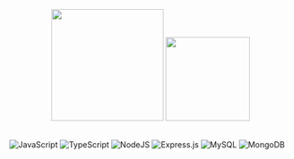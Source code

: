 <!--
<div id="header" align="center">
  <img src="https://images-wixmp-ed30a86b8c4ca887773594c2.wixmp.com/f/60aaf4ef-552f-4ad0-968c-0a65ac7cdbc5/d62b81e-7525a95e-561e-413c-a518-522f73cb8dd2.gif?token=eyJ0eXAiOiJKV1QiLCJhbGciOiJIUzI1NiJ9.eyJzdWIiOiJ1cm46YXBwOjdlMGQxODg5ODIyNjQzNzNhNWYwZDQxNWVhMGQyNmUwIiwiaXNzIjoidXJuOmFwcDo3ZTBkMTg4OTgyMjY0MzczYTVmMGQ0MTVlYTBkMjZlMCIsIm9iaiI6W1t7InBhdGgiOiJcL2ZcLzYwYWFmNGVmLTU1MmYtNGFkMC05NjhjLTBhNjVhYzdjZGJjNVwvZDYyYjgxZS03NTI1YTk1ZS01NjFlLTQxM2MtYTUxOC01MjJmNzNjYjhkZDIuZ2lmIn1dXSwiYXVkIjpbInVybjpzZXJ2aWNlOmZpbGUuZG93bmxvYWQiXX0.1T_B1pg8RHnLyS7LMR5lLH3fhnV_aUkU_0NxiXTYkHI" width="200"/>
</div>


<div id="header" align="center">
  <h1>lol</h1><img src="http://2.bp.blogspot.com/-mtCmolVLxT8/VRkzB6JbbfI/AAAAAAAAPvI/wL6VJNbtzuM/s1600/Quico%2B2.gif" width="300"/>
</div>
<br>
-->
<div id="header" align="center">
  <img src="https://www.andersonkenya1.net/uploads/monthly_2020_08/5f3b90c1267be_primitivestance.gif.f1a76cdddbd080f53da2f254911a71ab.gif" width="200"/>
  <img src="https://i.gifer.com/origin/43/435edadf8efc4dcb252a38ece030ec5b_w200.gif" width="150"/>
</div>
<br>

![JavaScript](https://img.shields.io/badge/javascript-%23323330.svg?style=for-the-badge&logo=javascript&logoColor=%23F7DF1E) ![TypeScript](https://img.shields.io/badge/typescript-%23007ACC.svg?style=for-the-badge&logo=typescript&logoColor=white) ![NodeJS](https://img.shields.io/badge/node.js-6DA55F?style=for-the-badge&logo=node.js&logoColor=white) ![Express.js](https://img.shields.io/badge/express.js-%23404d59.svg?style=for-the-badge&logo=express&logoColor=%2361DAFB) ![MySQL](https://img.shields.io/badge/mysql-%2300f.svg?style=for-the-badge&logo=mysql&logoColor=white) ![MongoDB](https://img.shields.io/badge/MongoDB-%234ea94b.svg?style=for-the-badge&logo=mongodb&logoColor=white)


